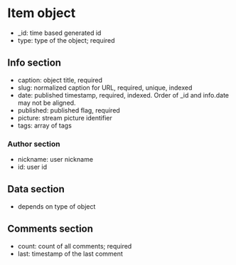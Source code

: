 # Item object
* _id: time based generated id 
* type: type of the object; required

## Info section
* caption: object title, required
* slug: normalized caption for URL, required, unique, indexed
* date: published timestamp, required, indexed. Order of _id and info.date may not be aligned.
* published: published flag, required
* picture: stream picture identifier
* tags: array of tags

### Author section
* nickname: user nickname
* id: user id

## Data section
* depends on type of object

## Comments section
* count: count of all comments; required
* last: timestamp of the last comment
